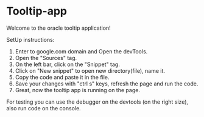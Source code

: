 # Tooltip-app

Welcome to the oracle tooltip application!

SetUp instructions:

1. Enter to google.com domain and Open the devTools.
2. Open the "Sources" tag.
3. On the left bar, click on the "Snippet" tag.
4. Click on "New snippet" to open new directory(file), name it.
5. Copy the code and paste it in the file.
6. Save your changes with "ctrl s" keys, refresh the page and run the code.
7. Great, now the tooltip app is running on the page.

For testing you can use the debugger on the devtools (on the right size), also run code on the console.
